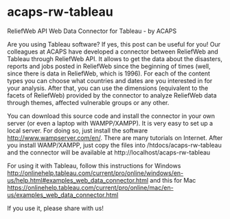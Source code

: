 # acaps-rw-tableau
ReliefWeb API Web Data Connector for Tableau - by ACAPS

Are you using Tableau software? If yes, this post can be useful for you!
Our colleagues at ACAPS have developed a connector between ReliefWeb and Tableau through ReliefWeb API. It allows to get the data about the disasters, reports and jobs posted in ReliefWeb since the beginning of times (well, since there is data in ReliefWeb, which is 1996).
For each of the content types you can choose what countries and dates are you interested in for your analysis.
After that, you can use the dimensions (equivalent to the facets of ReliefWeb) provided by the connector to analyze ReliefWeb data through themes, affected vulnerable groups or any other.

You can download this source code and install the connector in your own server (or even a laptop with WAMPP/XAMPP). It is very easy to set up a local server. For doing so, just install the software http://www.wampserver.com/en/. There are many tutorials on Internet. After you install WAMP/XAMPP, just copy the files into /htdocs/acaps-rw-tableau and the connector will be available at http://localhost/acaps-rw-tableau

For using it with Tableau, follow this instructions for Windows http://onlinehelp.tableau.com/current/pro/online/windows/en-us/help.html#examples_web_data_connector.html and this for Mac https://onlinehelp.tableau.com/current/pro/online/mac/en-us/examples_web_data_connector.html

If you use it, please share with us!
